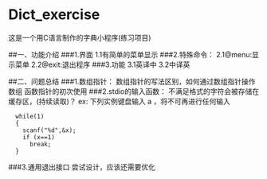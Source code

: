 # Dict_exercise
这是一个用C语言制作的字典小程序(练习项目)

##一、功能介绍
###1.界面
    1.1有简单的菜单显示
###2.特殊命令：
    2.1@menu:显示菜单
    2.2@exit:退出程序
###3.功能
    3.1英译中
    3.2中译英
    
##二、问题总结
###1.数组指针：
    数组指针的写法区别，如何通过数组指针操作数组
    函数指针的初次使用
###2.stdio的输入函数：
    不满足格式的字符会被存储在缓存区，(持续读取)？
    ex:    下列实例键盘输入 a <CR>，将不可再进行任何输入
  ```
    while(1)
    {
      scanf("%d",&x);
      if (x==1)
        break;
    }
  ```
###3.通用退出接口
    尝试设计，应该还需要优化
    
